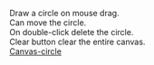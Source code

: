 Draw a circle on mouse drag.<br/>
Can move the circle.<br/>
On double-click delete the circle.<br/>
Clear button clear the entire canvas.<br/>
<a href="https://stharohit.github.io/canvas-circle/">Canvas-circle</a>
